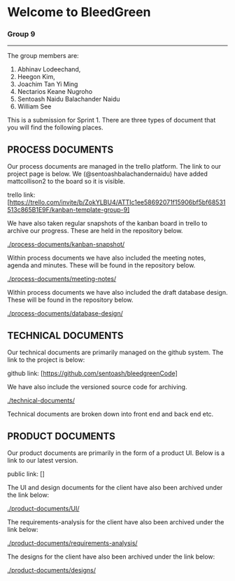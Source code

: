 # Welcome to BleedGreen

### Group 9
___

The group members are:

1. Abhinav Lodeechand, 
2. Heegon Kim, 
3. Joachim Tan Yi Ming 
4. Nectarios Keane Nugroho 
5. Sentoash Naidu Balachander Naidu
6. William See


This is a submission for Sprint 1. There are three types of document that you will find the following places.

## PROCESS DOCUMENTS
Our process documents are managed in the trello platform. The link to our project page is below. We (@sentoashbalachandernaidu) have added mattcollison2 to the board so it is visible.

trello link: [https://trello.com/invite/b/ZokYLBU4/ATTIc1ee58692071f15906bf5bf68531513c865B1E9F/kanban-template-group-9] 

We have also taken regular snapshots of the kanban board in trello to archive our progress. These are held in the repository below.

[./process-documents/kanban-snapshot/](./process-documents/kanban-snapshot/)

Within process documents we have also included the meeting notes, agenda and minutes. These will be found in the repository below.

[./process-documents/meeting-notes/](./process-documents/meeting-notes/)

Within process documents we have also included the draft database design. These will be found in the repository below.

[./process-documents/database-design/](./process-documents/database-design/)


## TECHNICAL DOCUMENTS
Our technical documents are primarily managed on the github system. The link to the project is below:

github link: [https://github.com/sentoash/bleedgreenCode]

We have also include the versioned source code for archiving.

[./technical-documents/](./technical-documents/)

Technical documents are broken down into front end and back end etc.

## PRODUCT DOCUMENTS
Our product documents are primarily in the form of a product UI. Below is a link to our latest version.

public link: []

The UI and design documents for the client have also been archived under the link below:

[./product-documents/UI/](./product-documents/UI/)

The requirements-analysis for the client have also been archived under the link below:

[./product-documents/requirements-analysis/](./product-documents/requirements-analysis/)

The designs for the client have also been archived under the link below:

[./product-documents/designs/](./product-documents/designs/)